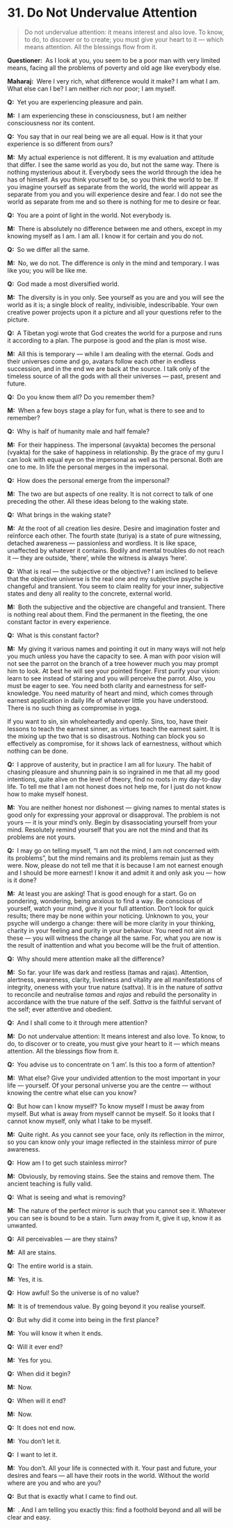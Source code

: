 # 31. Do Not Undervalue Attention

>Do not undervalue attention: it means interest and also love. To know, to do, 
to discover or to create; you must give your heart to it — which means 
attention. All the blessings flow from it.

**Questioner:**&ensp;As I look at you, you seem to be a poor man with very 
limited means, facing all the problems of poverty and old age like everybody 
else.

**Maharaj:**&ensp;Were I very rich, what difference would it make? I am what I 
am. What else can I be? I am neither rich nor poor; I am myself.

**Q:**&ensp;Yet you are experiencing pleasure and pain.

**M:**&ensp;I am experiencing these in consciousness, but I am neither 
consciousness nor its content.

**Q:**&ensp;You say that in our real being we are all equal. How is it that 
your experience is so different from ours?

**M:**&ensp;My actual experience is not different. It is my evaluation and 
attitude that differ. I see the same world as you do, but not the same way. 
There is nothing mysterious about it. Everybody sees the world through the 
idea he has of himself. As you think yourself to be, so you think the world to 
be. If you imagine yourself as separate from the world, the world will appear 
as separate from you and you will experience desire and fear. I do not see the 
world as separate from me and so there is nothing for me to desire or fear.

**Q:**&ensp;You are a point of light in the world. Not everybody is.

**M:**&ensp;There is absolutely no difference between me and others, except in 
my knowing myself as I am. I am all. I know it for certain and you do not.

**Q:**&ensp;So we differ all the same.

**M:**&ensp;No, we do not. The difference is only in the mind and temporary. I 
was like you; you will be like me.

**Q:**&ensp;God made a most diversified world.

**M:**&ensp;The diversity is in you only. See yourself as you are and you will 
see the world as it is; a single block of reality, indivisible, indescribable. 
Your own creative power projects upon it a picture and all your questions 
refer to the picture.

**Q:**&ensp;A Tibetan <span data-tippy-content="One who practices 
<em>yoga</em>.">yogi</span> wrote that God creates the world for a purpose and 
runs it according to a plan. The purpose is good and the plan is most wise.

**M:**&ensp;All this is temporary — while I am dealing with the eternal. Gods 
and their universes come and go, <span 
data-tippy-content="Incarnation.">avatar</span>s follow each other in endless 
succession, and in the end we are back at the source. I talk only of the 
timeless source of all the gods with all their universes — past, present and 
future.

**Q:**&ensp;Do you know them all? Do you remember them?

**M:**&ensp;When a few boys stage a play for fun, what is there to see and to 
remember?

**Q:**&ensp;Why is half of humanity male and half female?

**M:**&ensp;For their happiness. The impersonal (<span 
data-tippy-content="Unmanifest. Opposite is <em>vyakta</em>.">avyakta</span>) 
becomes the personal (<span data-tippy-content="Manifest matter, the evolved 
nature. Opposite is <em>avyakta</em>.">vyakta</span>) for the sake of 
happiness in relationship. By the grace of my <span 
data-tippy-content="Spiritual teacher, preceptor.">guru</span> I can look with 
equal eye on the impersonal as well as the personal. Both are one to me. In 
life the personal merges in the impersonal.

**Q:**&ensp;How does the personal emerge from the impersonal?

**M:**&ensp;The two are but aspects of one reality. It is not correct to talk 
of one preceding the other. All these ideas belong to the waking state.

**Q:**&ensp;What brings in the waking state?

**M:**&ensp;At the root of all creation lies desire. Desire and imagination 
foster and reïnforce each other. The fourth state (<span 
data-tippy-content="The superconscious state of <em>samadhi</em>, 
(<em>turiya</em>, fourth), the fourth state of soul in which it becomes one 
with Brahman, the highest awareness.">turiya</span>) is a state of pure 
witnessing, detached awareness — passionless and wordless. It is like space, 
unaffected by whatever it contains. Bodily and mental troubles do not reach it 
— they are outside, ‘there’, while the witness is always ‘here’.

**Q:**&ensp;What is real — the subjective or the objective? I am inclined to 
believe that the objective universe is the real one and my subjective psyche 
is changeful and transient. You seem to claim reality for your inner, 
subjective states and deny all reality to the concrete, external world.

**M:**&ensp;Both the subjective and the objective are changeful and transient. 
There is nothing real about them. Find the permanent in the fleeting, the one 
constant factor in every experience.

**Q:**&ensp;What is this constant factor?

**M:**&ensp;My giving it various names and pointing it out in many ways will 
not help you much unless you have the capacity to see. A man with poor vision 
will not see the parrot on the branch of a tree however much you may prompt 
him to look. At best he will see your pointed finger. First purify your 
vision: learn to see instead of staring and you will perceive the parrot. 
Also, you must be eager to see. You need both clarity and earnestness for 
self-knowledge. You need maturity of heart and mind, which comes through 
earnest application in daily life of whatever little you have understood. 
There is no such thing as compromise in <span data-tippy-content="One of the 
six systems of the Hindu philosophy (from <em>yoj</em>, to yoke or join). 
<em>Yoga</em> teaches the means by which the individual spirit 
(<em>jivatma</em>) can be joined or united with the universal spirit 
(<em>Paramatma</em>).">yoga</span>. 

If you want to sin, sin wholeheartedly and openly. Sins, too, have their 
lessons to teach the earnest sinner, as virtues teach the earnest saint. It is 
the mixing up the two that is so disastrous. Nothing can block you so 
effectively as compromise, for it shows lack of earnestness, without which 
nothing can be done.

**Q:**&ensp;I approve of austerity, but in practice I am all for luxury. The 
habit of chasing pleasure and shunning pain is so ingrained in me that all my 
good intentions, quite alive on the level of theory, find no roots in my 
day-to-day life. To tell me that I am not honest does not help me, for I just 
do not know how to make myself honest.

**M:**&ensp;You are neither honest nor dishonest — giving names to mental 
states is good only for expressing your approval or disapproval. The problem 
is not yours — it is your mind’s only. Begin by disassociating yourself from 
your mind. Resolutely remind yourself that you are not the mind and that its 
problems are not yours.

**Q:**&ensp;I may go on telling myself, “I am not the mind, I am not concerned 
with its problems”, but the mind remains and its problems remain just as they 
were. Now, please do not tell me that it is because I am not earnest enough 
and I should be more earnest! I know it and admit it and only ask you — how is 
it done?

**M:**&ensp;At least you are asking! That is good enough for a start. Go on 
pondering, wondering, being anxious to find a way. Be conscious of yourself, 
watch your mind, give it your full attention. Don’t look for quick results; 
there may be none within your noticing. Unknown to you, your psyche will 
undergo a change: there will be more clarity in your thinking, charity in your 
feeling and purity in your behaviour. You need not aim at these — you will 
witness the change all the same. For, what you are now is the result of 
inattention and what you become will be the fruit of attention.

**Q:**&ensp;Why should mere attention make all the difference?

**M:**&ensp;So far. your life was dark and restless (<span 
data-tippy-content="Darkness, inertia, passivity. One of the three 
constituents (<em>guna</em>s) of the cosmic substance: <em>sattva</em>, 
<em>rajas</em> and <em>tamas</em>.">tamas</span> and <span 
data-tippy-content="Motivity, activity, energy. One of the three 
<em>guna</em>s or qualities of matter: <em>sattva</em>, <em>rajas</em> and 
<em>tamas</em>. In <em>yoga</em>, egoism.">rajas</span>). Attention, 
alertness, awareness, clarity, liveliness and vitality are all manifestations 
of integrity, oneness with your true nature (<span data-tippy-content="Being, 
existence, true essence. In <em>yoga</em> the quality of purity or 
goodness.">sattva</span>). It is in the nature of *sattva* to reconcile and 
neutralise *tamas* and *rajas* and rebuild the personality in accordance with 
the true nature of the self. *Sattva* is the faithful servant of the self; 
ever attentive and obedient.

**Q:**&ensp;And I shall come to it through mere attention?

**M:**&ensp;Do not undervalue attention: It means interest and also love. To 
know, to do, to discover or to create, you must give your heart to it — which 
means attention. All the blessings flow from it.

**Q:**&ensp;You advise us to concentrate on ‘I am’. Is this too a form of 
attention?

**M:**&ensp;What else? Give your undivided attention to the most important in 
your life — yourself. Of your personal universe you are the centre — without 
knowing the centre what else can you know?

**Q:**&ensp;But how can I know myself? To know myself I must be away from 
myself. But what is away from myself cannot be myself. So it looks that I 
cannot know myself, only what I take to be myself.

**M:**&ensp;Quite right. As you cannot see your face, only its reflection in 
the mirror, so you can know only your image reflected in the stainless mirror 
of pure awareness.

**Q:**&ensp;How am I to get such stainless mirror?

**M:**&ensp;Obviously, by removing stains. See the stains and remove them. The 
ancient teaching is fully valid.

**Q:**&ensp;What is seeing and what is removing?

**M:**&ensp;The nature of the perfect mirror is such that you cannot see it. 
Whatever you can see is bound to be a stain. Turn away from it, give it up, 
know it as unwanted.

**Q:**&ensp;All perceivables — are they stains?

**M:**&ensp;All are stains.

**Q:**&ensp;The entire world is a stain.

**M:**&ensp;Yes, it is.

**Q:**&ensp;How awful! So the universe is of no value?

**M:**&ensp;It is of tremendous value. By going beyond it you realise yourself.

**Q:**&ensp;But why did it come into being in the first plance?

**M:**&ensp;You will know it when it ends.

**Q:**&ensp;Will it ever end?

**M:**&ensp;Yes for you.

**Q:**&ensp;When did it begin?

**M:**&ensp;Now.

**Q:**&ensp;When will it end?

**M:**&ensp;Now.

**Q:**&ensp;It does not end now.

**M:**&ensp;You don’t let it.

**Q:**&ensp;I want to let it.

**M:**&ensp;You don’t. All your life is connected with it. Your past and 
future, your desires and fears — all have their roots in the world. Without 
the world where are you and who are you?

**Q:**&ensp;But that is exactly what I came to find out.

**M:**&ensp;. And I am telling you exactly this: find a foothold beyond and 
all will be clear and easy.

<script>
export default {
  props: ["slot-key"],
  mounted () {
    tippy("[data-tippy-content]", {allowHTML: true});
  }
}
</script>